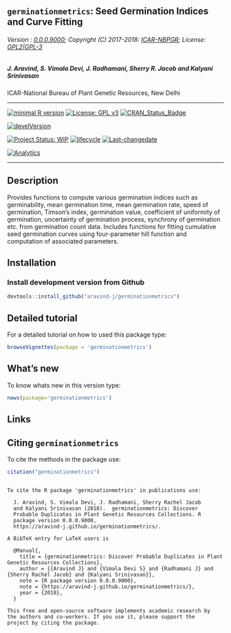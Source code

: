 
## `germinationmetrics`: Seed Germination Indices and Curve Fitting

###### Version : [0.0.0.9000](https://aravind-j.github.io/germinationmetrics/articles/Introduction.html#version-history); Copyright (C) 2017-2018: [ICAR-NBPGR](http://www.nbpgr.ernet.in/); License: [GPL2|GPL-3](https://www.r-project.org/Licenses/)

##### *J. Aravind, S. Vimala Devi, J. Radhamani, Sherry R. Jacob and Kalyani Srinivasan*

ICAR-National Bureau of Plant Genetic Resources, New Delhi

-----

[![minimal R
version](https://img.shields.io/badge/R%3E%3D-3.0.2-6666ff.svg)](https://cran.r-project.org/)
[![License: GPL
v3](https://img.shields.io/badge/License-GPL%20v3-blue.svg)](https://www.gnu.org/licenses/gpl-3.0)
[![CRAN\_Status\_Badge](https://www.r-pkg.org/badges/version-last-release/germinationmetrics)](https://cran.r-project.org/package=germinationmetrics)
<!-- [![rstudio mirror downloads](https://cranlogs.r-pkg.org/badges/grand-total/germinationmetrics?color=green)](https://CRAN.R-project.org/package=germinationmetrics) -->
<!-- [![packageversion](https://img.shields.io/badge/Package%20version-0.2.3.3-orange.svg)](https://github.com/aravind-j/germinationmetrics) -->
[![develVersion](https://img.shields.io/badge/devel%20version-0.0.0.9000-orange.svg)](https://github.com/aravind-j/germinationmetrics)
<!-- [![GitHub Download Count](https://github-basic-badges.herokuapp.com/downloads/aravind-j/germinationmetrics/total.svg)] -->
[![Project Status:
WIP](http://www.repostatus.org/badges/latest/wip.svg)](http://www.repostatus.org/#wip)
[![lifecycle](https://img.shields.io/badge/lifecycle-maturing-blue.svg)](https://www.tidyverse.org/lifecycle/#maturing)
[![Last-changedate](https://img.shields.io/badge/last%20change-2018--04--17-yellowgreen.svg)](/commits/master)
<!-- [![Rdoc](http://www.rdocumentation.org/badges/version/germinationmetrics)](http://www.rdocumentation.org/packages/germinationmetrics) -->
<!-- [![Zenodo DOI](https://zenodo.org/badge/DOI/10.5281/zenodo.841963.svg)](https://doi.org/10.5281/zenodo.841963) -->
[![Analytics](https://pro-pulsar-193905.appspot.com/UA-116205606-1/welcome-page)](https://github.com/aravind-j/google-analytics-beacon)

-----

## Description

Provides functions to compute various germination indices such as
germinability, mean germination time, mean germination rate, speed of
germination, Timson’s index, germination value, coefficient of
uniformity of germination, uncertainty of germination process, synchrony
of germination etc. from germination count data. Includes functions for
fitting cumulative seed germination curves using four-parameter hill
function and computation of associated parameters.

## Installation

### Install development version from Github

``` r
devtools::install_github("aravind-j/germinationmetrics")
```

## Detailed tutorial

For a detailed tutorial on how to used this package type:

``` r
browseVignettes(package = 'germinationmetrics')
```

## What’s new

To know whats new in this version type:

``` r
news(package='germinationmetrics')
```

## Links

## Citing `germinationmetrics`

To cite the methods in the package use:

``` r
citation("germinationmetrics")
```

``` 

To cite the R package 'germinationmetrics' in publications use:

  J. Aravind, S. Vimala Devi, J. Radhamani, Sherry Rachel Jacob
  and Kalyani Srinivasan (2018).  germinationmetrics: Discover
  Probable Duplicates in Plant Genetic Resources Collections. R
  package version 0.0.0.9000,
  https://aravind-j.github.io/germinationmetrics/.

A BibTeX entry for LaTeX users is

  @Manual{,
    title = {germinationmetrics: Discover Probable Duplicates in Plant Genetic Resources Collections},
    author = {{Aravind J} and {Vimala Devi S} and {Radhamani J} and {Sherry Rachel Jacob} and {Kalyani Srinivasan}},
    note = {R package version 0.0.0.9000},
    note = {https://aravind-j.github.io/germinationmetrics/},
    year = {2018},
  }

This free and open-source software implements academic research by
the authors and co-workers. If you use it, please support the
project by citing the package.
```
